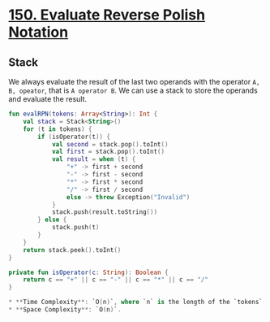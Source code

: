 # [150. Evaluate Reverse Polish Notation](https://leetcode.com/problems/evaluate-reverse-polish-notation/)

## Stack
We always evaluate the result of the last two operands with the operator `A, B, opeator`, that is `A operator B`. We can use a stack to store the operands and evaluate the result.

```kotlin
fun evalRPN(tokens: Array<String>): Int {
    val stack = Stack<String>()
    for (t in tokens) {
        if (isOperator(t)) {
            val second = stack.pop().toInt()
            val first = stack.pop().toInt()
            val result = when (t) {
                "+" -> first + second
                "-" -> first - second
                "*" -> first * second
                "/" -> first / second
                else -> throw Exception("Invalid")
            }
            stack.push(result.toString())
        } else {
            stack.push(t)
        }
    }
    return stack.peek().toInt()
}

private fun isOperator(c: String): Boolean {
    return c == "+" || c == "-" || c == "*" || c == "/"
}

* **Time Complexity**: `O(n)`, where `n` is the length of the `tokens`.
* **Space Complexity**: `O(n)`.